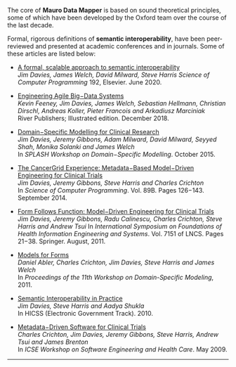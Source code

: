 The core of **Mauro Data Mapper** is based on sound theoretical principles, some of which have been developed by the Oxford team over the course of the last decade. 

Formal, rigorous definitions of **semantic interoperability**, have been peer-reviewed and presented at academic conferences and in journals. Some of these articles are listed below:

* [A formal, scalable approach to semantic interoperability](https://www.sciencedirect.com/science/article/pii/S016764232030037X)  
*Jim Davies, James Welch, David Milward, Steve Harris*
*Science of Computer Programming* 192, Elsevier. June 2020.

* [Engineering Agile Big−Data Systems](https://www.riverpublishers.com/research_details.php?book_id=659)  
*Kevin Feeney‚ Jim Davies‚ James Welch‚ Sebastian Hellmann‚ Christian Dirschl‚ Andreas Koller‚ Pieter Francois and Arkadiusz Marciniak*    
River Publishers; Illustrated edition. December 2018.

* [Domain−Specific Modelling for Clinical Research](http://www.dsmforum.org/events/dsm15/Papers/Davies.pdf)  
*Jim Davies‚ Jeremy Gibbons‚ Adam Milward‚ David Milward‚ Seyyed Shah‚ Monika Solanki and James Welch*  
In *SPLASH Workshop on Domain−Specific Modelling*. October 2015.

* [The CancerGrid Experience: Metadata−Based Model−Driven Engineering for Clinical Trials](http://www.comlab.ox.ac.uk/people/jeremy.gibbons/publications/cancergrid.pdf)  
*Jim Davies‚ Jeremy Gibbons‚ Steve Harris and Charles Crichton*  
In *Science of Computer Programming*. Vol. 89B. Pages 126−143. September 2014.

* [Form Follows Function: Model−Driven Engineering for Clinical Trials](http://www.comlab.ox.ac.uk/jeremy.gibbons/publications/fff.pdf)  
*Jim Davies‚ Jeremy Gibbons‚ Radu Calinescu‚ Charles Crichton‚ Steve Harris and Andrew Tsui*
In *International Symposium on Foundations of Health Information Engineering and Systems*. Vol. 7151 of LNCS. Pages 21−38. Springer. August, 2011.

* [Models for Forms](http://www.dsmforum.org/events/DSM11/Papers/abler.pdf)  
*Daniel Abler‚ Charles Crichton‚ Jim Davies‚ Steve Harris and James Welch*  
In *Proceedings of the 11th Workshop on Domain-Specific Modeling*, 2011.

* [Semantic Interoperability in Practice](https://www.computer.org/csdl/proceedings-article/hicss/2010/04-01-05/12OmNCdTeLQ)  
*Jim Davies‚ Steve Harris and Aadya Shukla*  
In HICSS (Electronic Government Track). 2010.

* [Metadata−Driven Software for Clinical Trials](http://www.comlab.ox.ac.uk/people/jeremy.gibbons/publications/consort.pdf)  
*Charles Crichton‚ Jim Davies‚ Jeremy Gibbons‚ Steve Harris‚ Andrew Tsui and James Brenton*  
In *ICSE Workshop on Software Engineering and Health Care*. May 2009.

---
